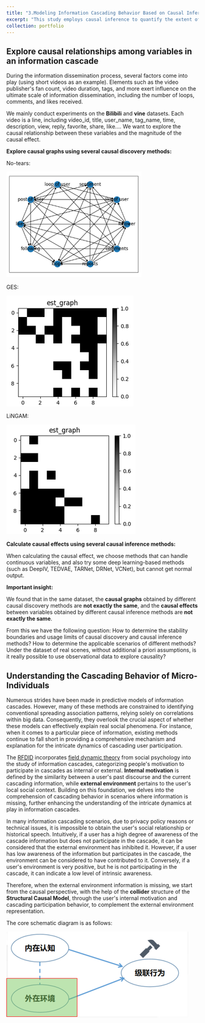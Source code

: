 ```yaml
---
title: "3.Modeling Information Cascading Behavior Based on Causal Inference (2022.09--2023.02)"
excerpt: "This study employs causal inference to quantify the extent of influence that internal motivation and external environment have on individual decision-making. By delving into the reasons behind individual behavior, it aims to furnish a solid foundation for the formulation of effective policies.<br/><img src='/images/Re_IC_6.png'>"
collection: portfolio
---
```


Explore causal relationships among variables in an information cascade
---

During the information dissemination process, several factors come into play (using short videos as an example). Elements such as the video publisher's fan count, video duration, tags, and more exert influence on the ultimate scale of information dissemination, including the number of loops, comments, and likes received.

We mainly conduct experiments on the **Bilibili** and **vine** datasets. Each video is a line, including video_id, title, user_name, tag_name, time, description, view, reply, favorite, share, like.... We want to explore the causal relationship between these variables and the magnitude of the causal effect.

**Explore causal graphs using several causal discovery methods:**

No-tears:

<img src='/images/Re_IC_2.png'>

GES: 

<img src='/images/Re_IC_3.png'>

LiNGAM:

<img src='/images/Re_IC_4.png'>


**Calculate causal effects using several causal inference methods:**

When calculating the causal effect, we choose methods that can handle continuous variables, and also try some deep learning-based methods (such as DeepIV, TEDVAE, TARNet, DRNet, VCNet), but cannot get normal output.

**Important insight:**

We found that in the same dataset, the **causal graphs** obtained by different causal discovery methods are **not exactly the same**, and the **causal effects** between variables obtained by different causal inference methods are **not exactly the same**.

From this we have the following question: How to determine the stability boundaries and usage limits of causal discovery and causal inference methods? How to determine the applicable scenarios of different methods? Under the dataset of real scenes, without additional a priori assumptions, is it really possible to use observational data to explore causality?


Understanding the Cascading Behavior of Micro-Individuals
---

Numerous strides have been made in predictive models of information cascades. However, many of these methods are constrained to identifying conventional spreading association patterns, relying solely on correlations within big data. Consequently, they overlook the crucial aspect of whether these models can effectively explain real social phenomena. For instance, when it comes to a particular piece of information, existing methods continue to fall short in providing a comprehensive mechanism and explanation for the intricate dynamics of cascading user participation.

The [RFDID](https://www.sciencedirect.com/science/article/abs/pii/S0306457322000760) incorporates [field dynamic theory](https://psycnet.apa.org/record/2018-46072-001) from social psychology into the study of information cascades, categorizing people's motivation to participate in cascades as internal or external. **Internal motivation** is defined by the similarity between a user's past discourse and the current cascading information, while **external environment** pertains to the user's local social context. Building on this foundation, we delves into the comprehension of cascading behavior in scenarios where information is missing, further enhancing the understanding of the intricate dynamics at play in information cascades.

In many information cascading scenarios, due to privacy policy reasons or technical issues, it is impossible to obtain the user's social relationship or historical speech. Intuitively, if a user has a high degree of awareness of the cascade information but does not participate in the cascade, it can be considered that the external environment has inhibited it. However, if a user has low awareness of the information but participates in the cascade, the environment can be considered to have contributed to it. Conversely, if a user's environment is very positive, but he is not participating in the cascade, it can indicate a low level of intrinsic awareness.

Therefore, when the external environment information is missing, we start from the causal perspective, with the help of the **collider** structure of the **Structural Causal Model**, through the user's internal motivation and cascading participation behavior, to complement the external environment representation. 

The core schematic diagram is as follows:

<img src='/images/Re_IC_6.png'>

